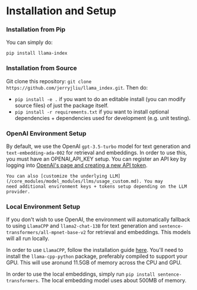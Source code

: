 # Installation and Setup

### Installation from Pip

You can simply do:

```
pip install llama-index
```

### Installation from Source

Git clone this repository: `git clone https://github.com/jerryjliu/llama_index.git`. Then do:

- `pip install -e .` if you want to do an editable install (you can modify source files) of just the package itself.
- `pip install -r requirements.txt` if you want to install optional dependencies + dependencies used for development (e.g. unit testing).

### OpenAI Environment Setup

By default, we use the OpenAI `gpt-3.5-turbo` model for text generation and `text-embedding-ada-002` for retrieval and embeddings. In order to use this, you must have an OPENAI_API_KEY setup.
You can register an API key by logging into [OpenAI's page and creating a new API token](https://beta.openai.com/account/api-keys).

```{tip}
You can also [customize the underlying LLM](/core_modules/model_modules/llms/usage_custom.md). You may
need additional environment keys + tokens setup depending on the LLM provider.
```

### Local Environment Setup

If you don't wish to use OpenAI, the environment will automatically fallback to using `LlamaCPP` and `llama2-chat-13B` for text generation and `sentence-transformers/all-mpnet-base-v2` for retrieval and embeddings. This models will all run locally.

In order to use `LlamaCPP`, follow the installation guide [here](/examples/llm/llama_2_llama_cpp.ipynb). You'll need to install the `llama-cpp-python` package, preferably compiled to support your GPU. This will use aronund 11.5GB of memory across the CPU and GPU.

In order to use the local embeddings, simply run `pip install sentence-transformers`. The local embedding model uses about 500MB of memory.
